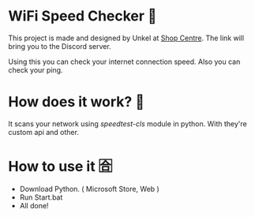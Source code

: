 
# WiFi Speed Checker 🛜

This project is made and designed by Unkel at [Shop Centre](https://discord.gg/shopc). The link will bring you to the Discord server.

Using this you can check your internet connection speed. Also you can check your ping.


# How does it work? 🤔

It scans your network using *speedtest-cls* module in python. With they're custom api and other.

# How to use it 🈴

- Download Python. ( Microsoft Store, Web )
- Run Start.bat
- All done!
